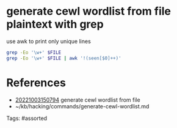 # generate cewl wordlist from file plaintext with grep
use awk to print only unique lines
```bash
grep -Eo '\w+' $FILE
grep -Eo '\w+' $FILE | awk '!(seen[$0]++)'
```

# References
- [20221003150794](/zet/20221003150794/) generate cewl wordlist from file
- ~/kb/hacking/commands/generate-cewl-wordlist.md

Tags:
    #assorted

